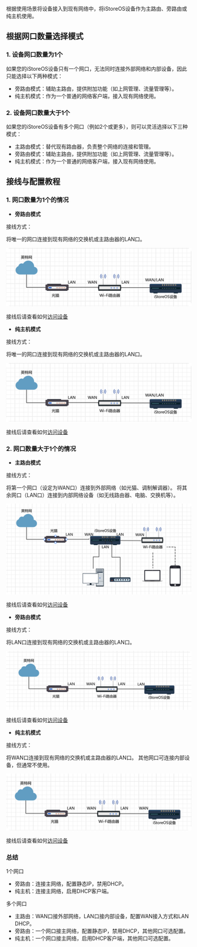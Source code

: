 根据使用场景将设备接入到现有网络中，将iStoreOS设备作为主路由、旁路由或纯主机使用。

## 根据网口数量选择模式

### 1. 设备网口数量为1个

如果您的iStoreOS设备只有一个网口，无法同时连接外部网络和内部设备，因此只能选择以下两种模式：

- 旁路由模式：辅助主路由，提供附加功能（如上网管理、流量管理等）。
- 纯主机模式：作为一个普通的网络客户端，接入现有网络使用。

### 2. 设备网口数量大于1个

如果您的iStoreOS设备有多个网口（例如2个或更多），则可以灵活选择以下三种模式：

- 主路由模式：替代现有路由器，负责整个网络的连接和管理。
- 旁路由模式：辅助主路由，提供附加功能（如上网管理、流量管理等）。
- 纯主机模式：作为一个普通的网络客户端，接入现有网络使用。

## 接线与配置教程

### 1. 网口数量为1个的情况

- **旁路由模式**

接线方式：

将唯一的网口连接到现有网络的交换机或主路由器的LAN口。

![image](./network3.png)

接线后请查看如何[访问设备](/zh/guide/istoreos/network/check_connection.html)

- **纯主机模式**

接线方式：

将唯一的网口连接到现有网络的交换机或主路由器的LAN口。

![image](./network3.png)

接线后请查看如何[访问设备](/zh/guide/istoreos/network/check_connection.html)

### 2. 网口数量大于1个的情况

- **主路由模式**

接线方式：

将第一个网口（设定为WAN口）连接到外部网络（如光猫、调制解调器）。
将其余网口（LAN口）连接到内部网络设备（如无线路由器、电脑、交换机等）。

![image](./network4.png)

接线后请查看如何[访问设备](/zh/guide/istoreos/network/check_connection.html)

- **旁路由模式**

接线方式：

将LAN口连接到现有网络的交换机或主路由器的LAN口。

![image](./network6.png)

接线后请查看如何[访问设备](/zh/guide/istoreos/network/check_connection.html)

- **纯主机模式**

接线方式：

将WAN口连接到现有网络的交换机或主路由器的LAN口。
其他网口可连接内部设备，但通常不使用。

![image](./network5.png)

接线后请查看如何[访问设备](/zh/guide/istoreos/network/check_connection.html)

### 总结

1个网口

- 旁路由：连接主网络，配置静态IP，禁用DHCP。
- 纯主机：连接主网络，启用DHCP客户端。

多个网口

- 主路由：WAN口接外部网络，LAN口接内部设备，配置WAN接入方式和LAN DHCP。
- 旁路由：一个网口接主网络，配置静态IP，禁用DHCP，其他网口可选配置。
- 纯主机：一个网口接主网络，启用DHCP客户端，其他网口可选配置。